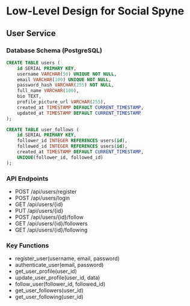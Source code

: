 # Low-Level Design for Social Spyne

## User Service

### Database Schema (PostgreSQL)

```sql
CREATE TABLE users (
    id SERIAL PRIMARY KEY,
    username VARCHAR(50) UNIQUE NOT NULL,
    email VARCHAR(100) UNIQUE NOT NULL,
    password_hash VARCHAR(255) NOT NULL,
    full_name VARCHAR(100),
    bio TEXT,
    profile_picture_url VARCHAR(255),
    created_at TIMESTAMP DEFAULT CURRENT_TIMESTAMP,
    updated_at TIMESTAMP DEFAULT CURRENT_TIMESTAMP
);

CREATE TABLE user_follows (
    id SERIAL PRIMARY KEY,
    follower_id INTEGER REFERENCES users(id),
    followed_id INTEGER REFERENCES users(id),
    created_at TIMESTAMP DEFAULT CURRENT_TIMESTAMP,
    UNIQUE(follower_id, followed_id)
);
```

### API Endpoints
-   POST /api/users/register
-   POST /api/users/login
-   GET /api/users/{id}
-   PUT /api/users/{id}
-   POST /api/users/{id}/follow
-   GET /api/users/{id}/followers
-   GET /api/users/{id}/following

### Key Functions

-   register_user(username, email, password)
-   authenticate_user(email, password)
-   get_user_profile(user_id)
-   update_user_profile(user_id, data)
-   follow_user(follower_id, followed_id)
-   get_user_followers(user_id)
-   get_user_following(user_id)